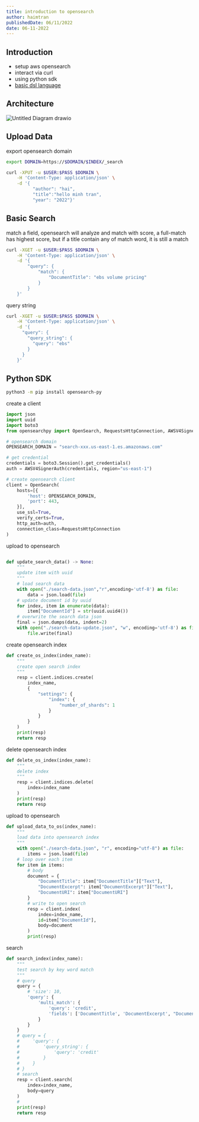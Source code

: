 ```yaml
---
title: introduction to opensearch
author: haimtran
publishedDate: 06/11/2022
date: 06-11-2022
---
```


## Introduction

- setup aws opensearch
- interact via curl
- using python sdk
- [basic dsl language](https://opensearch.org/docs/latest/opensearch/query-dsl/full-text/#match)

## Architecture

![Untitled Diagram drawio](https://user-images.githubusercontent.com/20411077/205195719-e84c604d-c038-4aa2-9da0-27cd1f83cd11.png)


## Upload Data

export opensearch domain

```bash
export DOMAIN=https://$DOMAIN/$INDEX/_search
```

```bash
curl -XPUT -u $USER:$PASS $DOMAIN \
    -H 'Content-Type: application/json' \
    -d '{
          "author": "hai",
          "title":"hello minh tran",
          "year": "2022"}'

```

## Basic Search

match a field, opensearch will analyze and match with score, a full-match has highest score, but if a title contain any of match word, it is still a match

```bash
curl -XGET -u $USER:$PASS $DOMAIN \
    -H 'Content-Type: application/json' \
    -d '{
        "query": {
            "match": {
                "DocumentTitle": "ebs volume pricing"
            }
        }
    }'

```

query string

```bash
curl -XGET -u $USER:$PASS $DOMAIN \
    -H 'Content-Type: application/json' \
    -d '{
      "query": {
        "query_string": {
          "query": "ebs"
        }
      }
    }'
```

## Python SDK

```bash
python3 -m pip install opensearch-py
```

create a client

```py
import json
import uuid
import boto3
from opensearchpy import OpenSearch, RequestsHttpConnection, AWSV4SignerAuth

# opensearch domain
OPENSEARCH_DOMAIN = "search-xxx.us-east-1.es.amazonaws.com"

# get credential
credentials = boto3.Session().get_credentials()
auth = AWSV4SignerAuth(credentials, region="us-east-1")

# create opensearch client
client = OpenSearch(
    hosts=[{
        'host': OPENSEARCH_DOMAIN,
        'port': 443,
    }],
    use_ssl=True,
    verify_certs=True,
    http_auth=auth,
    connection_class=RequestsHttpConnection
)
```

upload to opensearch

```py

def update_search_data() -> None:
    """
    update item with uuid
    """
    # load search data
    with open("./search-data.json","r",encoding='utf-8') as file:
        data = json.load(file)
    # update document id by uuid
    for index, item in enumerate(data):
        item["DocumentId"] = str(uuid.uuid4())
    # overwrite the search data json
    final = json.dumps(data, indent=2)
    with open("./search-data-update.json", "w", encoding='utf-8') as file:
        file.write(final)

```

create opensearch index

```py
def create_os_index(index_name):
    """
    create open search index
    """
    resp = client.indices.create(
        index_name,
        {
            "settings": {
                "index": {
                    "number_of_shards": 1
                }
            }
        }
    )
    print(resp)
    return resp
```

delete opensearch index

```py
def delete_os_index(index_name):
    """
    delete index
    """
    resp = client.indices.delete(
        index=index_name
    )
    print(resp)
    return resp
```

upload to opensearch

```py
def upload_data_to_os(index_name):
    """
    load data into opensearch index
    """
    with open("./search-data.json", "r", encoding="utf-8") as file:
        items = json.load(file)
    # loop over each item
    for item in items:
        # body
        document = {
            "DocumentTitle": item["DocumentTitle"]["Text"],
            "DocumentExcerpt": item["DocumentExcerpt"]["Text"],
            "DocumentURI": item["DocumentURI"]
        }
        # write to open search
        resp = client.index(
            index=index_name,
            id=item["DocumentId"],
            body=document
        )
        print(resp)
```

search

```py
def search_index(index_name):
    """
    test search by key word match
    """
    # query
    query = {
        # 'size': 10,
        'query': {
            'multi_match': {
                'query': 'credit',
                'fields': ['DocumentTitle', 'DocumentExcerpt', "DocumentURI"]
            }
        }
    }
    # query = {
    #     'query': {
    #         'query_string': {
    #             'query': 'credit'
    #         }
    #     }
    # }
    # search
    resp = client.search(
        index=index_name,
        body=query
    )
    #
    print(resp)
    return resp

```
